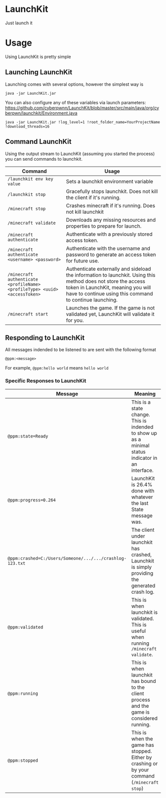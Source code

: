 # LaunchKit
Just launch it

# Usage
Using LaunchKit is pretty simple

## Launching LaunchKit

Launching comes with several options, however the simplest way is 
```
java -jar LaunchKit.jar
```

You can also configure any of these variables via launch parameters: https://github.com/cyberpwnn/LaunchKit/blob/master/src/main/java/org/cyberpwn/launchkit/Environment.java

```
java -jar LaunchKit.jar !log_level=1 !root_folder_name=YourProjectName !download_threads=16
```

## Command LaunchKit
Using the output stream to LaunchKit (assuming you started the process) you can send commands to launchkit.

| Command | Usage |
|---------|-------|
| `/launchkit env key value` | Sets a launchkit environment variable |
| `/launchkit stop` | Gracefully stops launchkit. Does not kill the client if it's running. |
| `/minecraft stop` | Crashes minecraft if it's running. Does not kill launchkit |
| `/minecraft validate` | Downloads any missing resources and properties to prepare for launch. |
| `/minecraft authenticate` | Authenticate with a previously stored access token. |
| `/minecraft authenticate <username> <password>` | Authenticate with the username and password to generate an access token for future use. |
| `/minecraft authenticate <profileName> <profileType> <uuid> <accessToken>` | Authenticate externally and sideload the information to launchkit. Using this method does not store the access token in LaunchKit, meaning you will have to continue using this command to continue launching. |
| `/minecraft start` | Launches the game. If the game is not validated yet, LaunchKit will validate it for you. |

## Responding to LaunchKit
All messages indended to be listened to are sent with the following format
```
@ppm:<message>
```

For example, `@ppm:hello world` means `hello world`

### Specific Responses to LaunchKit

| Message | Meaning |
|---------|-------|
| `@ppm:state=Ready` | This is a state change. This is indended to show up as a minimal status indicator in an interface. |
| `@ppm:progress=0.264` | LaunchKit is 26.4% done with whatever the last State message was. |
| `@ppm:crashed=C:/Users/Someone/.../.../crashlog-123.txt` | The client under launchkit has crashed, Launchkit is simply providing the generated crash log. |
| `@ppm:validated` | This is when launchkit is validated. This is useful when running `/minecraft validate`. |
| `@ppm:running` | This is when launchkit has bound to the client process and the game is considered running. |
| `@ppm:stopped` | This is when the game has stopped. Either by crashing or by your command (`/minecraft stop`) |
